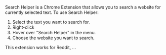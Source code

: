 Search Helper is a Chrome Extension that allows you to search a website for currently selected text. To use Search Helper:

1. Select the text you want to search for.
2. Right-click
3. Hover over "Search Helper" in the menu.
4. Choose the website you want to search.

This extension works for Reddit, ...